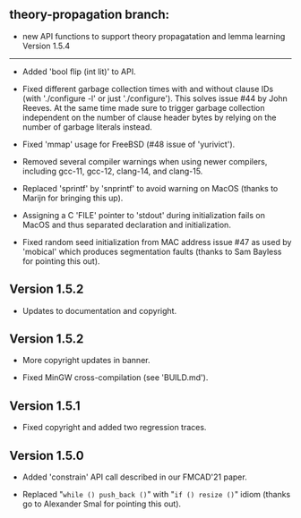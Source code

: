 theory-propagation branch:
--------------------------

- new API functions to support theory propagatation and lemma learning
Version 1.5.4
-------------

- Added 'bool flip (int lit)' to API.

- Fixed different garbage collection times with and without
  clause IDs (with './configure -l' or just './configure').
  This solves issue #44 by John Reeves.  At the same time
  made sure to trigger garbage collection independent on the
  number of clause header bytes by relying on the number of
  garbage literals instead.

- Fixed 'mmap' usage for FreeBSD (#48 issue of 'yurivict').

- Removed several compiler warnings when using newer compilers,
  including gcc-11, gcc-12, clang-14, and clang-15.

- Replaced 'sprintf' by 'snprintf' to avoid warning on MacOS
  (thanks to Marijn for bringing this up).

- Assigning a C 'FILE' pointer to 'stdout' during initialization
  fails on MacOS and thus separated declaration and initialization.

- Fixed random seed initialization from MAC address issue #47
  as used by 'mobical' which produces segmentation faults
  (thanks to Sam Bayless for pointing this out).

Version 1.5.2
-------------

- Updates to documentation and copyright.

Version 1.5.2
-------------

- More copyright updates in banner.

- Fixed MinGW cross-compilation (see 'BUILD.md').

Version 1.5.1
-------------

- Fixed copyright and added two regression traces.

Version 1.5.0
-------------

- Added 'constrain' API call described in our FMCAD'21 paper.

- Replaced "`while () push_back ()`" with "`if () resize ()`" idiom
  (thanks go to Alexander Smal for pointing this out).
